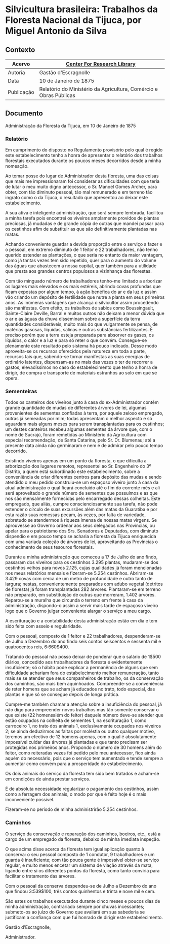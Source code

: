 # Silvicultura brasileira: Trabalhos da Floresta Nacional da Tijuca, por Miguel Antonio da Silva

## Contexto

|Acervo| [Center For Research Library](http://ddsnext.crl.edu/titles/108) |
|-|-|
|Autoria|Gastão d'Escragnolle|
|Data|10 de Janeiro de 1875|
|Publicação|Relatório do Ministério da Agricultura, Comércio e Obras Públicas|

## Documento

Administração da Floresta da Tijuca, em 10 de Janeiro de 1875

### Relatório

Em cumprimento do disposto no Regulamento provisório pelo qual é regido este estabelecimento tenho a honra de apresentar o relatório dos trabalhos florestais executados durante os poucos meses decorridos desde a minha nomeação.

Ao tomar posse do lugar de Administrador desta floresta, uma das coisas que mais me impressionaram foi considerar as dificuldades com que teria de lutar o meu muito digno antecessor, o Sr. Manoel Gomes Archer, para obter, com tão diminuto pessoal, tão mal remunerado e em terreno tão ingrato como o da Tijuca, o resultado que apresentou ao deixar este estabelecimento.

A sua ativa e inteligente administração, que será sempre lembrada, facilitou a minha tarefa pois encontrei os viveiros amplamente providos de plantas preciosas, já mudadas e de grande cópia de outras que mandei passar para os cestinhos afim de substituir as que são definitivamente plantadas nas matas.

Achando conveniente guardar a devida proporção entre o serviço a fazer e o pessoal, em extremo diminuto de 1 feitor e 22 trabalhadores, não tenho querido estender as plantações, o que seria no entanto da maior vantagem, como já tantas vezes tem sido repetido, quer para o aumento do volume das águas que abastecem a nossa capital, quer também para a utilidade que presta aos grandes centros populosos a vizinhança das florestas.

Com tão minguado número de trabalhadores tenho-me limitado a arborizar os lugares mais elevados e os mais estéreis, abrindo covas profundas que ficam expostas por algum tempo, à ação benéfica do ar e da luz e assim vão criando um depósito de fertilidade que nutre a planta em seus primeiros anos. As inúmeras vantagens que alcança o silvicultor assim procedendo são manifestas. Com efeito, os trabalhos de sabios como Boussingault, Sainte-Claire Deville, Barral e muitos outros não deixam a menor dúvida que o ar e as águas da chuva disseminam sobre a superfície da terra quantidades consideráveis, muito mais do que vulgarmente se pensa, de matérias gasosas, líquidas, salinas e outras substâncias fertilizantes. É preciso porém que a terra esteja preparada para absorver os gases, os líquidos, o calor e a luz e para só reter o que convém. Consegue-se plenamente este resultado pelo sistema há pouco indicado. Desse modo aproveita-se os recursos oferecidos pela natureza em toda a parte, recursos tais que, sabendo-se tornar manifestas as suas energias de ordinário latentes, dispensam-as no mais das vezes o ter de recorrer a gastos, elevadíssimos no caso do estabelecimento que tenho a honra de dirigir, de compra e transporte de materiais estranhos ao solo em que se opera.

### Sementeiras

Todos os canteiros dos viveiros junto à casa do ex-Administrador contém grande quantidade de mudas de differentes árvores de lei, algumas provenientes de sementes confiadas à terra, por aquele zeloso empregado, outras já semeadas por mim; todas apresentam o melhor aspecto e só aguardam mais alguns meses para serem transplantadas para os cestinhos; um destes canteiros recebeu algumas sementes da árvore que, com o nome de Sucrajú, foram remetidas ao Ministério da Agricultura com especial recomendação, de Santa Catarina, pelo Sr. Dr. Blumenau; até a presente data ainda não germinaram e nem é de admirar pelo pouco tempo decorrido.

Existindo viveiros apenas em um ponto da floresta, o que dificulta a arborização dos lugares remotos, representei ao Sr. Engenheiro do 3º Distrito, a quem está subordinado este estabelecimento, sobre a conveniência de criar diferentes centros para depósito das mudas e sendo atendido o meu pedido construiu-se um espaçoso viveiro junto à casa da atual administração o qual ficará concluido até o fim do corrente mês e ali será aproveitado o grande número de sementes que possuímos e as que nos são mensalmente fornecidas pelo encarregado dessas colheitas. Este empregado, que aliás, cumpre conscienciosamente sua tarefa, não pode estender o círculo de suas excursões além das matas da Guaratiba e por esta razão suas remessas pecam, às vezes, por falta de variedade, sobretudo se atendermos à riqueza imensa de nossas matas virgens. Se aprouvesse ao Governo ordenar aos seus delegados nas Províncias, ou apelar para o patriotismo dos Srs. Senadores e Deputados, com diminuto dispendio e em pouco tempo se acharia a fioresta da Tijuca enriquecida com uma variada coleção de árvores de lei, aproveitando as Províncias o conhecimento de seus tesouros florestais.

Durante a minha administração que comecou a 17 de Julho do ano findo, passaram dos viveiros para os cestinhos 3.295 plantas, mudaram-se dos cestinhos velhos para novos 2.125, cujas qualidades já foram mencionadas nos meus relatórios mensais e fizeram-se 5.254 cestinhos. Abriram-se 3.429 covas com cerca de um metro de profundidade e outro tanto de largura; nestas, convenientemente preparados com adubo vegetal (detritos de floresta) já foram transplantadas 282 árvores. Plantaram-se em terreno não preparado, em substituição de outras que morreram, 1.402 árvores. Reparou-se a muralha que circunda o terreno em frente à casa da administração, dispondo-o assim a servir mais tarde de espaçoso viveiro logo que o Governo julgar conveniente alargar o serviço a meu cargo.

A escrituração e a contabilidade desta administração estão em dia e tem sido feita com asseio e regularidade.

Com o pessoal, composto de 1 feitor e 22 trabalhadores, despenderam-se de Julho a Dezembro do ano findo seis contos seiscentos e sessenta mil e quatrocentos reis, 6:660$400.

Tratando do pessoal não posso deixar de ponderar que o salário de 1$500 diários, concedido aos trabalhadores da floresta é evidentemente insuficiente; só o hábito pode explicar a permanência de alguns que sem dificuldade achariam fora do estabelecimento melhor remuneração, tanto mais se se atender que seus companheiros de trabalho, os da conservação dos caminhos, são mais bem aquinhoados. Compreende-se a conveniência de reter homens que se acham já educados no trato, todo especial, das plantas e que só se consegue depois de longa prática.

Cumpre-me também chamar a atenção sobre a insuficiência do pessoal, já não digo para empreender novos trabalhos mas tão somente conservar o que existe (22 homensalém do feitor) daquele número deve-se atender que estão ocupados na colheita de sementes 1, na escrituração 1, como carroceiro 1, no trato dos animais 1, exclusivamente ocupados nos viveiros 2; se ainda deduzirmos as faltas por moléstia ou outro qualquer motivo, teremos um efectivo de 12 homens apenas, com o qual é absolutamente impossível cuidar das árvores já plantadas e que tanto precisam ser protegidas nos primeiros anos. Propondo o número de 30 homens além do feitor, como reiteradas vezes foi pedido pelo meu antecessor, fico ainda aquém do necessário, pois que o serviço tem aumentado e tende sempre a aumentar como convém para a prosperidade do estabelecimento.

Os dois animais do serviço da floresta tem sido bem tratados e acham-se em condições de ainda prestar serviços.

É de absoluta necessidade regularizar o pagamento dos cestinhos, assim como a ferragem dos animais, o modo por que é feito hoje é o mais inconveniente possivel.

Fizeram-se no período de minha administrirão 5.254 cestinhos.

### Caminhos

O serviço da conservação e reparação dos caminhos, boeiros, etc., está a cargo de um empregado da floresta, debaixo de minha imediata inspeção.

O que acima disse acerca da floresta tem igual aplicação quanto à conserva: o seu pessoal composto de 1 condutor, 9 trabalhadores e um guarda é insuficiente; com tão pouca gente é impossivel obter-se serviço regular, e muito menos encetar um sistema de viação através da mata, ligando entre si os diferentes pontos da floresta, como tanto conviria para facilitar o tratamento das árvores.

Com o pessoal da conserva despendeu-se de Julho a Dezembro do ano que findou 3:539$100, três contos quinhentos e trinta e nove mil e cem.

São estes os trabalhos executados durante cinco meses e poucos dias de minha administração, contrariado sempre por chuvas incessantes; submeto-os ao juízo do Governo que avaliará em sua sabedoria se justificam a confiança com que fui honrado de dirigir este estabelecimento.

Gastão d’Escragnolle,

Administrador.

